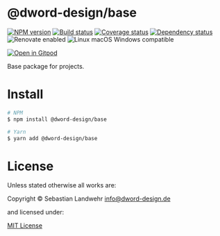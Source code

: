 <!-- TITLE/ -->
# @dword-design/base
<!-- /TITLE -->

<!-- BADGES/ -->
[![NPM version](https://img.shields.io/npm/v/@dword-design/base.svg)](https://npmjs.org/package/@dword-design/base)
[![Build status](https://img.shields.io/github/workflow/status/dword-design/base/build)](https://github.com/dword-design/base/actions)
[![Coverage status](https://img.shields.io/coveralls/dword-design/base)](https://coveralls.io/github/dword-design/base)
[![Dependency status](https://img.shields.io/david/dword-design/base)](https://david-dm.org/dword-design/base)
![Renovate enabled](https://img.shields.io/badge/renovate-enabled-brightgreen)
![Linux macOS Windows compatible](https://img.shields.io/badge/platform-linux%20%7C%C2%A0macos%20%7C%C2%A0windows-orange)

[![Open in Gitpod](https://gitpod.io/button/open-in-gitpod.svg)](https://gitpod.io/#https://github.com/dword-design/base)
<!-- /BADGES -->

<!-- DESCRIPTION/ -->
Base package for projects.
<!-- /DESCRIPTION -->

<!-- INSTALL/ -->
# Install

```bash
# NPM
$ npm install @dword-design/base

# Yarn
$ yarn add @dword-design/base
```
<!-- /INSTALL -->

<!-- LICENSE/ -->
# License

Unless stated otherwise all works are:

Copyright &copy; Sebastian Landwehr <info@dword-design.de>

and licensed under:

[MIT License](https://opensource.org/licenses/MIT)
<!-- /LICENSE -->

